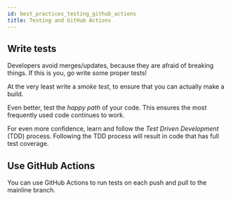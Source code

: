 ```yaml
---
id: best_practices_testing_github_actions
title: Testing and GitHub Actions
---
```


## Write tests

Developers avoid merges/updates, because they are afraid of breaking things.
If this is you, go write some proper tests!

At the very least write a _smoke test_, to ensure that you can actually make a build.

Even better, test the _happy path_ of your code.
This ensures the most frequently used code continues to work.

For even more confidence, learn and follow the _Test Driven Development_ (TDD) process.
Following the TDD process will result in code that has full test coverage.

## Use GitHub Actions

You can use GitHub Actions to run tests on each push and pull to the mainline branch.
